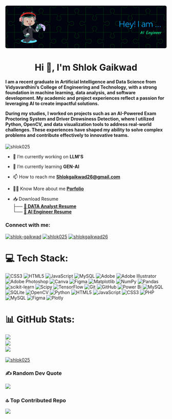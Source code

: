 ![Header](https://github.com/Shlok025/Shlok025/blob/main/assets/github-header-image2.png)


<h1 align="center">Hi 👋, I'm Shlok Gaikwad</h1>

<h4 align="left">I am a recent graduate in Artificial Intelligence and Data Science from Vidyavardhini’s College of Engineering and Technology, with a strong foundation in machine learning, data analysis, and software development. My academic and project experiences reflect a passion for leveraging AI to create impactful solutions.
  
During my studies, I worked on projects such as an AI-Powered Exam Proctoring System and Driver Drowsiness Detection, where I utilized Python, OpenCV, and data visualization tools to address real-world challenges. These experiences have shaped my ability to solve complex problems and contribute effectively to innovative teams.</h4>

<p align="left"> <img src="https://komarev.com/ghpvc/?username=shlok025&label=Profile%20views&color=0e75b6&style=flat" alt="shlok025" /> </p>



- 🔭 I’m currently working on **LLM'S**

- 🌱 I’m currently learning **GEN-AI**

- 📫 How to reach me **Shlokgaikwad26@gmail.com**
  
- 👨‍💻 Know More about me  **[Porfolio](https://shlok-gaikwad.my.canva.site/)**

-  📥 Download Resume<br>
   ├──  **[📄 DATA Analyst Resume](https://drive.google.com/file/d/1mbIJfrZ5GHAaq4wt2dOHCcvOfpqpYvx9/view?usp=sharing)** <br>
   └──  **[📄 AI Engineer Resume](https://drive.google.com/file/d/1DUotodcrTHdcsIVLLqpzSDgjTE47otXP/view?usp=sharing)**
   

<h3 align="left">Connect with me:</h3>
<p align="left">
<a href="https://linkedin.com/in/shlok-gaikwad" target="blank"><img align="center" src="https://raw.githubusercontent.com/rahuldkjain/github-profile-readme-generator/master/src/images/icons/Social/linked-in-alt.svg" alt="shlok-gaikwad" height="30" width="40" /></a>
<a href="https://instagram.com/shlok025" target="blank"><img align="center" src="https://raw.githubusercontent.com/rahuldkjain/github-profile-readme-generator/master/src/images/icons/Social/instagram.svg" alt="shlok025" height="30" width="40" /></a>
<a href="https://www.hackerrank.com/shlokgaikwad26" target="blank"><img align="center" src="https://raw.githubusercontent.com/rahuldkjain/github-profile-readme-generator/master/src/images/icons/Social/hackerrank.svg" alt="shlokgaikwad26" height="30" width="40" /></a>
</p>



# 💻 Tech Stack:
![CSS3](https://img.shields.io/badge/css3-%231572B6.svg?style=plastic&logo=css3&logoColor=white) ![HTML5](https://img.shields.io/badge/html5-%23E34F26.svg?style=plastic&logo=html5&logoColor=white) ![JavaScript](https://img.shields.io/badge/javascript-%23323330.svg?style=plastic&logo=javascript&logoColor=%23F7DF1E) ![MySQL](https://img.shields.io/badge/mysql-4479A1.svg?style=plastic&logo=mysql&logoColor=white) ![Adobe](https://img.shields.io/badge/adobe-%23FF0000.svg?style=plastic&logo=adobe&logoColor=white) ![Adobe Illustrator](https://img.shields.io/badge/adobe%20illustrator-%23FF9A00.svg?style=plastic&logo=adobe%20illustrator&logoColor=white) ![Adobe Photoshop](https://img.shields.io/badge/adobe%20photoshop-%2331A8FF.svg?style=plastic&logo=adobe%20photoshop&logoColor=white) ![Canva](https://img.shields.io/badge/Canva-%2300C4CC.svg?style=plastic&logo=Canva&logoColor=white) ![Figma](https://img.shields.io/badge/figma-%23F24E1E.svg?style=plastic&logo=figma&logoColor=white) ![Matplotlib](https://img.shields.io/badge/Matplotlib-%23ffffff.svg?style=plastic&logo=Matplotlib&logoColor=black) ![NumPy](https://img.shields.io/badge/numpy-%23013243.svg?style=plastic&logo=numpy&logoColor=white) ![Pandas](https://img.shields.io/badge/pandas-%23150458.svg?style=plastic&logo=pandas&logoColor=white) ![scikit-learn](https://img.shields.io/badge/scikit--learn-%23F7931E.svg?style=plastic&logo=scikit-learn&logoColor=white) ![Scipy](https://img.shields.io/badge/SciPy-%230C55A5.svg?style=plastic&logo=scipy&logoColor=%white) ![TensorFlow](https://img.shields.io/badge/TensorFlow-%23FF6F00.svg?style=plastic&logo=TensorFlow&logoColor=white) ![Git](https://img.shields.io/badge/git-%23F05033.svg?style=plastic&logo=git&logoColor=white) ![GitHub](https://img.shields.io/badge/github-%23121011.svg?style=plastic&logo=github&logoColor=white) ![Power Bi](https://img.shields.io/badge/power_bi-F2C811?style=plastic&logo=powerbi&logoColor=black) ![MySQL](https://img.shields.io/badge/mysql-4479A1.svg?style=plastic&logo=mysql&logoColor=white) ![SQLite](https://img.shields.io/badge/sqlite-%2307405e.svg?style=plastic&logo=sqlite&logoColor=white) ![OpenCV](https://img.shields.io/badge/opencv-%23white.svg?style=plastic&logo=opencv&logoColor=white) ![Python](https://img.shields.io/badge/python-3670A0?style=plastic&logo=python&logoColor=ffdd54) ![HTML5](https://img.shields.io/badge/html5-%23E34F26.svg?style=plastic&logo=html5&logoColor=white) ![JavaScript](https://img.shields.io/badge/javascript-%23323330.svg?style=plastic&logo=javascript&logoColor=%23F7DF1E) ![CSS3](https://img.shields.io/badge/css3-%231572B6.svg?style=plastic&logo=css3&logoColor=white) ![PHP](https://img.shields.io/badge/php-%23777BB4.svg?style=plastic&logo=php&logoColor=white) ![MySQL](https://img.shields.io/badge/mysql-4479A1.svg?style=plastic&logo=mysql&logoColor=white) ![Figma](https://img.shields.io/badge/figma-%23F24E1E.svg?style=plastic&logo=figma&logoColor=white) ![Plotly](https://img.shields.io/badge/Plotly-%233F4F75.svg?style=plastic&logo=plotly&logoColor=white)



# 📊 GitHub Stats:
![](https://github-readme-stats.vercel.app/api?username=Shlok025&theme=dark&hide_border=false&include_all_commits=true&count_private=false)<br/>
![](https://github-readme-streak-stats.herokuapp.com/?user=Shlok025&theme=dark&hide_border=false)<br/>
![](https://github-readme-stats.vercel.app/api/top-langs/?username=Shlok025&theme=dark&hide_border=false&include_all_commits=true&count_private=false&layout=compact)

<p align="left"> <a href="https://github.com/ryo-ma/github-profile-trophy"><img src="https://github-profile-trophy.vercel.app/?username=shlok025" alt="shlok025" /></a> </p>

### ✍️ Random Dev Quote
![](https://quotes-github-readme.vercel.app/api?type=horizontal&theme=radical)

### 🔝 Top Contributed Repo
![](https://github-contributor-stats.vercel.app/api?username=Shlok025&limit=5&theme=dark&combine_all_yearly_contributions=true)

